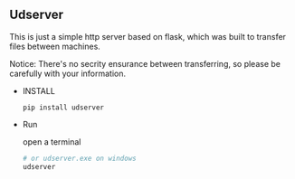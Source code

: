 ## Udserver 

This is just a simple http server based on flask, which was built to transfer files between machines.

Notice: There's no secrity ensurance between transferring, so please be carefully with your information.

- INSTALL

  ```
  pip install udserver
  ```

- Run

  open a terminal

  ```bash
  # or udserver.exe on windows
  udserver 
  ```
